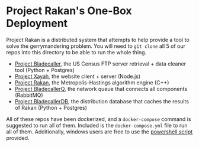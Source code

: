 # Project Rakan's One-Box Deployment

Project Rakan is a distributed system that attempts to help provide a tool to solve the gerrymandering problem.
You will need to `git clone` all 5 of our repos into this directory to be able to run the whole thing.

- [Project Bladecaller](https://github.com/project-rakan/bladecaller), the US Census FTP server retrieval + data cleaner tool (Python + Postgres)
- [Project Xayah](https://github.com/project-rakan/xayah), the website client + server (Node.js)
- [Project Rakan](https://github.com/project-rakan/rakan), the Metropolis-Hastings algorithm engine (C++)
- [Project BladecallerQ](https://github.com/project-rakan/one-deployment/tree/master/queue), the network queue that connects all components (RabbitMQ)
- [Project BladecallerDB](https://github.com/project-rakan/distribution-database), the distribution database that caches the results of Rakan (Python + Postgres)

All of these repos have been dockerized, and a `docker-compose` command is suggested to run all of them. Included is the `docker-compose.yml` file to run all of them. Additionally, windows users are free to use the [powershell script](https://github.com/project-rakan/one-deployment/blob/master/runme.ps1) provided.

